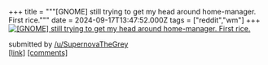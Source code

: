+++
title = """[GNOME] still trying to get my head around home-manager. First rice."""
date = 2024-09-17T13:47:52.000Z
tags = ["reddit","wm"]
+++
[![[GNOME] still trying to get my head around home-manager. First rice.](https://preview.redd.it/9cq2d29ajdpd1.png?width=640&crop=smart&auto=webp&s=6433b8c9b559a81180e24982f53e62a63fcfd831 "[GNOME] still trying to get my head around home-manager. First rice.")](https://www.reddit.com/r/unixporn/comments/1fizpxc/gnome_still_trying_to_get_my_head_around/)

submitted by [/u/SupernovaTheGrey](https://www.reddit.com/user/SupernovaTheGrey)  
[\[link\]](https://i.redd.it/9cq2d29ajdpd1.png) [\[comments\]](https://www.reddit.com/r/unixporn/comments/1fizpxc/gnome_still_trying_to_get_my_head_around/)
